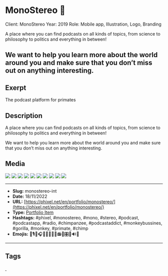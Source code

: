 # MonoStereo 🙉
Client: MonoStereo
Year: 2019
Role: Mobile app, Illustration, Logo, Branding

A place where you can find podcasts on all kinds of topics, from science to philosophy to politics and everything in between!

We want to help you learn more about the world around you and make sure that you don’t miss out on anything interesting.
------------
## Exerpt
The podcast platform for primates
## Description
A place where you can find podcasts on all kinds of topics, from science to philosophy to politics and everything in between!

We want to help you learn more about the world around you and make sure that you don’t miss out on anything interesting.
## Media
<img src="media/e36136bb/monostereo-podcast-01.jpg" loading="lazy">
<img src="media/85ad104d/monostereo-podcast-02.jpg" loading="lazy">
<img src="media/f1ad3066/monostereo-podcast-03.jpg" loading="lazy">
<img src="media/434a518d/monostereo-podcast-04.jpg" loading="lazy">
<img src="media/f27293e6/monostereo-podcast-05.jpg" loading="lazy">
<img src="media/39e34121/monostereo-podcast-06.jpg" loading="lazy">
<img src="media/b8988f0a/monostereo-podcast-07.jpg" loading="lazy">
<img src="media/49f36394/monostereo-podcast-08.jpg" loading="lazy">
<img src="media/e905970a/monostereo-podcast-09.jpg" loading="lazy">
<img src="media/990363f4/monostereo-podcast-10.jpg" loading="lazy">

------------
- **Slug:** monostereo-int
- **Date:** 18/11/2022
- **URL:** [https://phixel.net/en/portfolio/monostereo/](https://phixel.net/en/portfolio/monostereo/)
- **Type:** [Portfolio Item](#portfolio-item)
- **Hashtags:** #phixel, #monostereo, #mono, #stereo, #podcast, #podcastapp, #radio, #chimpanzee, #podcastaddict, #monkeybussines, #gorilla, #monkey, #primate, #chimp
- **Emojis:** 🐒🎙️🙈🎧🐵🎤🙉📰🙊📻🦍🎛️🦧🔊🎶

------------
## Tags
[ ](# )
